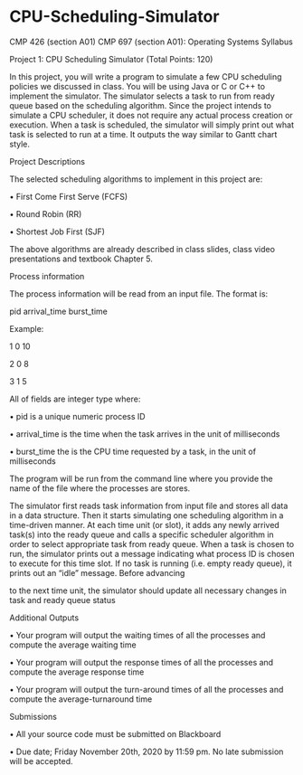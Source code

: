 # CPU-Scheduling-Simulator
CMP 426 (section A01) CMP 697 (section A01): Operating Systems Syllabus

Project 1: CPU Scheduling Simulator 
(Total Points: 120)

In this project, you will write a program to simulate a few CPU scheduling policies we
discussed in class. You will be using Java or C or C++ to implement the simulator. The 
simulator selects a task to run from ready queue based on the scheduling algorithm. Since 
the project intends to simulate a CPU scheduler, it does not require any actual process 
creation or execution. When a task is scheduled, the simulator will simply print out what 
task is selected to run at a time. It outputs the way similar to Gantt chart style. 

Project Descriptions 

The selected scheduling algorithms to implement in this project are: 

• First Come First Serve (FCFS)

• Round Robin (RR) 

• Shortest Job First (SJF)


The above algorithms are already described in class slides, class video presentations and 
textbook Chapter 5.

Process information 

The process information will be read from an input file. The format is: 

pid arrival_time burst_time

Example: 

1 0 10

2 0 8

3 1 5

All of fields are integer type where: 

• pid is a unique numeric process ID

• arrival_time is the time when the task arrives in the unit of milliseconds 

• burst_time the is the CPU time requested by a task, in the unit of milliseconds

The program will be run from the command line where you provide the name of the file 
where the processes are stores.

The simulator first reads task information from input file and stores all data in a data 
structure. Then it starts simulating one scheduling algorithm in a time-driven manner. At 
each time unit (or slot), it adds any newly arrived task(s) into the ready queue and calls a 
specific scheduler algorithm in order to select appropriate task from ready queue. When a 
task is chosen to run, the simulator prints out a message indicating what process ID is 
chosen to execute for this time slot. If no task is running (i.e. empty ready queue), it 
prints out an “idle” message. Before advancing

to the next time unit, the simulator should update all necessary changes in task and ready 
queue status 

Additional Outputs 

• Your program will output the waiting times of all the processes and compute the 
average waiting time 


• Your program will output the response times of all the processes and compute the 
average response time 


• Your program will output the turn-around times of all the processes and compute 
the average-turnaround time

Submissions

• All your source code must be submitted on Blackboard

• Due date; Friday November 20th, 2020 by 11:59 pm. No late submission will 
be accepted. 
